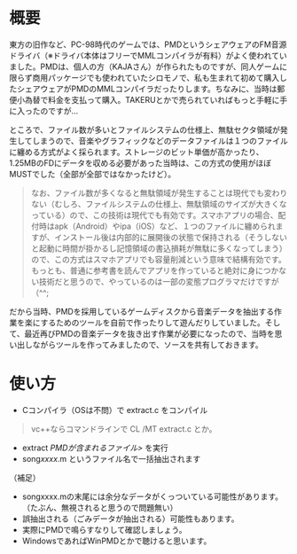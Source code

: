 # 概要
東方の旧作など、PC-98時代のゲームでは、PMDというシェアウェアのFM音源ドライバ（※ドライバ本体はフリーでMMLコンパイラが有料）がよく使われていました。PMDは、個人の方（KAJAさん）が作られたものですが、同人ゲームに限らず商用パッケージでも使われていたシロモノで、私も生まれて初めて購入したシェアウェアがPMDのMMLコンパイラだったりします。ちなみに、当時は郵便小為替で料金を支払って購入。TAKERUとかで売られていればもっと手軽に手に入ったのですが...

ところで、ファイル数が多いとファイルシステムの仕様上、無駄セクタ領域が発生してしまうので、音楽やグラフィックなどのデータファイルは１つのファイルに纏める方式がよく採られます。ストレージのビット単価が高かったり、1.25MBのFDにデータを収める必要があった当時は、この方式の使用がほぼMUSTでした（全部が全部ではなかったけど）。
> なお、ファイル数が多くなると無駄領域が発生することは現代でも変わりない（むしろ、ファイルシステムの仕様上、無駄領域のサイズが大きくなっている）ので、この技術は現代でも有効です。スマホアプリの場合、配付時はapk（Android）やipa（iOS）など、１つのファイルに纏められますが、インストール後は内部的に展開後の状態で保持される（そうしないと起動に時間が掛かるし記憶領域の書込損耗が無駄に多くなってしまう）ので、この方式はスマホアプリでも容量削減という意味で結構有効です。もっとも、普通に参考書を読んでアプリを作っていると絶対に身につかない技術だと思うので、やっているのは一部の変態プログラマだけですが（^^;

だから当時、PMDを採用しているゲームディスクから音楽データを抽出する作業を楽にするためのツールを自前で作ったりして遊んだりしていました。そして、最近再びPMDの音楽データを抜き出す作業が必要になったので、当時を思い出しながらツールを作ってみましたので、ソースを共有しておきます。

# 使い方
- Cコンパイラ（OSは不問）で extract.c をコンパイル

> vc++ならコマンドラインで CL /MT extract.c とか。

- extract <i>PMDが含まれるファイル></i> を実行
- song<i>xxxx</i>.m というファイル名で一括抽出されます

（補足）
- songxxxx.mの末尾には余分なデータがくっついている可能性があります。（たぶん、無視されると思うので問題無い）
- 誤抽出される（ごみデータが抽出される）可能性もあります。
- 実際にPMDで鳴らすなりして確認しましょう。
- WindowsであればWinPMDとかで聴けると思います。
